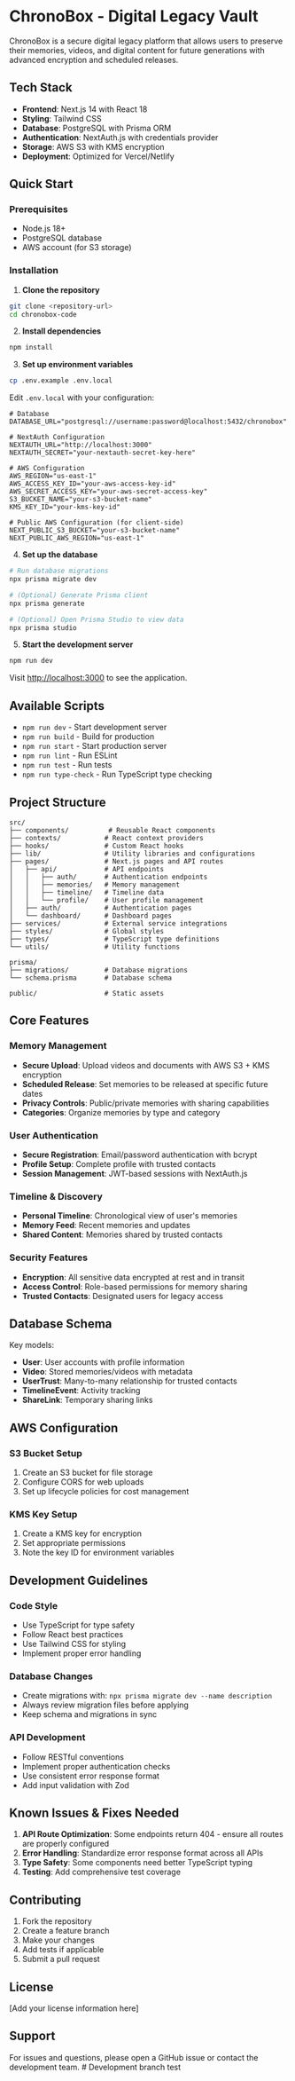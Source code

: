 # ChronoBox - Digital Legacy Vault

ChronoBox is a secure digital legacy platform that allows users to preserve their memories, videos, and digital content for future generations with advanced encryption and scheduled releases.

## Tech Stack

- **Frontend**: Next.js 14 with React 18
- **Styling**: Tailwind CSS
- **Database**: PostgreSQL with Prisma ORM
- **Authentication**: NextAuth.js with credentials provider
- **Storage**: AWS S3 with KMS encryption
- **Deployment**: Optimized for Vercel/Netlify

## Quick Start

### Prerequisites

- Node.js 18+ 
- PostgreSQL database
- AWS account (for S3 storage)

### Installation

1. **Clone the repository**
```bash
git clone <repository-url>
cd chronobox-code
```

2. **Install dependencies**
```bash
npm install
```

3. **Set up environment variables**
```bash
cp .env.example .env.local
```

Edit `.env.local` with your configuration:
```env
# Database
DATABASE_URL="postgresql://username:password@localhost:5432/chronobox"

# NextAuth Configuration
NEXTAUTH_URL="http://localhost:3000"
NEXTAUTH_SECRET="your-nextauth-secret-key-here"

# AWS Configuration
AWS_REGION="us-east-1"
AWS_ACCESS_KEY_ID="your-aws-access-key-id"
AWS_SECRET_ACCESS_KEY="your-aws-secret-access-key"
S3_BUCKET_NAME="your-s3-bucket-name"
KMS_KEY_ID="your-kms-key-id"

# Public AWS Configuration (for client-side)
NEXT_PUBLIC_S3_BUCKET="your-s3-bucket-name"
NEXT_PUBLIC_AWS_REGION="us-east-1"
```

4. **Set up the database**
```bash
# Run database migrations
npx prisma migrate dev

# (Optional) Generate Prisma client
npx prisma generate

# (Optional) Open Prisma Studio to view data
npx prisma studio
```

5. **Start the development server**
```bash
npm run dev
```

Visit [http://localhost:3000](http://localhost:3000) to see the application.

## Available Scripts

- `npm run dev` - Start development server
- `npm run build` - Build for production
- `npm run start` - Start production server
- `npm run lint` - Run ESLint
- `npm run test` - Run tests
- `npm run type-check` - Run TypeScript type checking

## Project Structure

```
src/
├── components/          # Reusable React components
├── contexts/           # React context providers
├── hooks/              # Custom React hooks
├── lib/                # Utility libraries and configurations
├── pages/              # Next.js pages and API routes
│   ├── api/            # API endpoints
│   │   ├── auth/       # Authentication endpoints
│   │   ├── memories/   # Memory management
│   │   ├── timeline/   # Timeline data
│   │   └── profile/    # User profile management
│   ├── auth/           # Authentication pages
│   └── dashboard/      # Dashboard pages
├── services/           # External service integrations
├── styles/             # Global styles
├── types/              # TypeScript type definitions
└── utils/              # Utility functions

prisma/
├── migrations/         # Database migrations
└── schema.prisma       # Database schema

public/                 # Static assets
```

## Core Features

### Memory Management
- **Secure Upload**: Upload videos and documents with AWS S3 + KMS encryption
- **Scheduled Release**: Set memories to be released at specific future dates
- **Privacy Controls**: Public/private memories with sharing capabilities
- **Categories**: Organize memories by type and category

### User Authentication
- **Secure Registration**: Email/password authentication with bcrypt
- **Profile Setup**: Complete profile with trusted contacts
- **Session Management**: JWT-based sessions with NextAuth.js

### Timeline & Discovery
- **Personal Timeline**: Chronological view of user's memories
- **Memory Feed**: Recent memories and updates
- **Shared Content**: Memories shared by trusted contacts

### Security Features
- **Encryption**: All sensitive data encrypted at rest and in transit
- **Access Control**: Role-based permissions for memory sharing
- **Trusted Contacts**: Designated users for legacy access

## Database Schema

Key models:
- **User**: User accounts with profile information
- **Video**: Stored memories/videos with metadata
- **UserTrust**: Many-to-many relationship for trusted contacts
- **TimelineEvent**: Activity tracking
- **ShareLink**: Temporary sharing links

## AWS Configuration

### S3 Bucket Setup
1. Create an S3 bucket for file storage
2. Configure CORS for web uploads
3. Set up lifecycle policies for cost management

### KMS Key Setup
1. Create a KMS key for encryption
2. Set appropriate permissions
3. Note the key ID for environment variables

## Development Guidelines

### Code Style
- Use TypeScript for type safety
- Follow React best practices
- Use Tailwind CSS for styling
- Implement proper error handling

### Database Changes
- Create migrations with: `npx prisma migrate dev --name description`
- Always review migration files before applying
- Keep schema and migrations in sync

### API Development
- Follow RESTful conventions
- Implement proper authentication checks
- Use consistent error response format
- Add input validation with Zod

## Known Issues & Fixes Needed

1. **API Route Optimization**: Some endpoints return 404 - ensure all routes are properly configured
2. **Error Handling**: Standardize error response format across all APIs
3. **Type Safety**: Some components need better TypeScript typing
4. **Testing**: Add comprehensive test coverage

## Contributing

1. Fork the repository
2. Create a feature branch
3. Make your changes
4. Add tests if applicable
5. Submit a pull request

## License

[Add your license information here]

## Support

For issues and questions, please open a GitHub issue or contact the development team. # Development branch test
